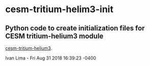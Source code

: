 # cesm-tritium-helim3-init

## Python code to create initialization files for CESM tritium-helium3 module
[cesm-tritium-helium3](https://github.com/idlima/cesm-tritium-helium3.git).

Ivan Lima - Fri Aug 31 2018 16:39:23 -0400
